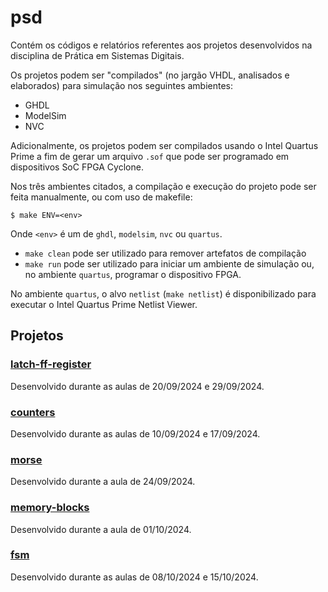 psd
===

Contém os códigos e relatórios referentes aos projetos desenvolvidos na 
disciplina de Prática em Sistemas Digitais.

Os projetos podem ser "compilados" (no jargão VHDL, analisados e elaborados)
para simulação nos seguintes ambientes:

 - GHDL
 - ModelSim
 - NVC

Adicionalmente, os projetos podem ser compilados usando o Intel Quartus Prime 
a fim de gerar um arquivo `.sof` que pode ser programado em dispositivos SoC
FPGA Cyclone.

Nos três ambientes citados, a compilação e execução do projeto pode ser feita 
manualmente, ou com uso de makefile:

```
$ make ENV=<env>
``` 

Onde `<env>` é um de `ghdl`, `modelsim`, `nvc` ou `quartus`.

 - `make clean` pode ser utilizado para remover artefatos de compilação
 - `make run` pode ser utilizado para iniciar um ambiente de simulação
 ou, no ambiente `quartus`, programar o dispositivo FPGA.

No ambiente `quartus`, o alvo `netlist` (`make netlist`) é disponibilizado
para executar o Intel Quartus Prime Netlist Viewer.

## Projetos

### [latch-ff-register](./latch-ff-register)

Desenvolvido durante as aulas de 20/09/2024 e 29/09/2024.

### [counters](./counters)

Desenvolvido durante as aulas de 10/09/2024 e 17/09/2024. 

### [morse](./morse)

Desenvolvido durante a aula de 24/09/2024.

### [memory-blocks](./memory-blocks)

Desenvolvido durante a aula de 01/10/2024.

### [fsm](./fsm)

Desenvolvido durante as aulas de 08/10/2024 e 15/10/2024.
